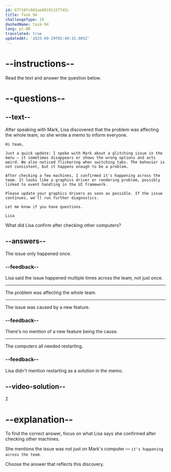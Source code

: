 ```yaml
---
id: 67f10fc083ae801911577d2c
title: Task 94
challengeType: 19
dashedName: task-94
lang: pt-BR
translated: true
updatedAt: '2025-09-29T05:49:15.905Z'
---
```


<!-- READING -->

# --instructions--

Read the text and answer the question below.

# --questions--

## --text--

After speaking with Mark, Lisa discovered that the problem was affecting the whole team, so she wrote a memo to inform everyone.

`Hi team,`

`Just a quick update: I spoke with Mark about a glitching issue in the menu — it sometimes disappears or shows the wrong options and acts weird. We also noticed flickering when switching tabs. The behavior is not consistent, but it happens enough to be a problem.`

`After checking a few machines, I confirmed it's happening across the team. It looks like a graphics driver or rendering problem, possibly linked to event handling in the UI framework.`

`Please update your graphics drivers as soon as possible. If the issue continues, we'll run further diagnostics.`

`Let me know if you have questions.`

`Lisa`

What did Lisa confirm after checking other computers?

## --answers--

The issue only happened once.

### --feedback--

Lisa said the issue happened multiple times across the team, not just once.

---

The problem was affecting the whole team.

---

The issue was caused by a new feature.

### --feedback--

There's no mention of a new feature being the cause.

---

The computers all needed restarting.

### --feedback--

Lisa didn't mention restarting as a solution in the memo.

## --video-solution--

2

# --explanation--

To find the correct answer, focus on what Lisa says she confirmed after checking other machines.

She mentions the issue was not just on Mark's computer — `it's happening across the team`.

Choose the answer that reflects this discovery.
